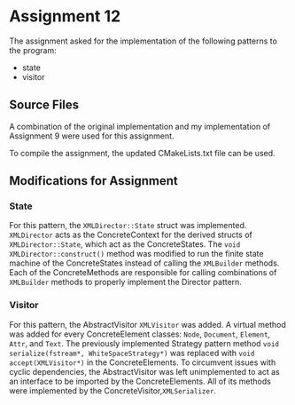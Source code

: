 # Assignment 12

The assignment asked for the implementation of the following patterns to the program:

- state
- visitor

## Source Files

A combination of the original implementation and my implementation of Assignment 9 were used for this assignment.

To compile the assignment, the updated CMakeLists.txt file can be used.

## Modifications for Assignment

### State

For this pattern, the `XMLDirector::State` struct was implemented. `XMLDirector` acts as the ConcreteContext for the derived structs of `XMLDirector::State`, which act as the ConcreteStates. The `void XMLDirector::construct()` method was modified to run the finite state machine of the ConcreteStates instead of calling the `XMLBuilder` methods. Each of the ConcreteMethods are responsible for calling combinations of `XMLBuilder` methods to properly implement the Director pattern.

### Visitor

For this pattern, the AbstractVisitor `XMLVisitor` was added. A virtual method was added for every ConcreteElement classes: `Node`, `Document`, `Element`, `Attr`, and `Text`. The previously implemented Strategy pattern method `void serialize(fstream*, WhiteSpaceStrategy*)` was replaced with `void accept(XMLVisitor*)` in the ConcreteElements. To circumvent issues with cyclic dependencies, the AbstractVisitor was left unimplemented to act as an interface to be imported by the ConcreteElements. All of its methods were implemented by the ConcreteVisitor,`XMLSerializer`.
